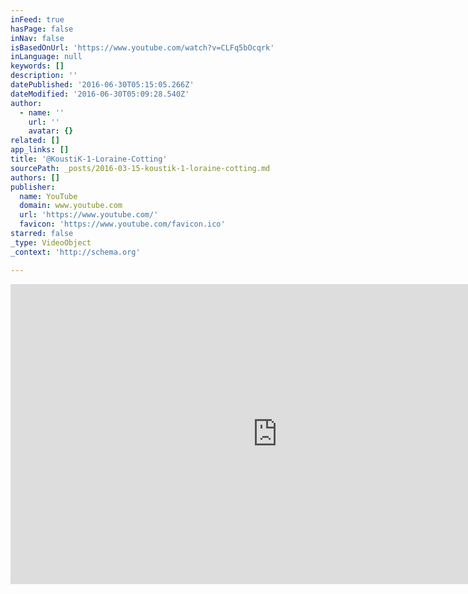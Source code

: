 ```yaml
---
inFeed: true
hasPage: false
inNav: false
isBasedOnUrl: 'https://www.youtube.com/watch?v=CLFq5bOcqrk'
inLanguage: null
keywords: []
description: ''
datePublished: '2016-06-30T05:15:05.266Z'
dateModified: '2016-06-30T05:09:28.540Z'
author:
  - name: ''
    url: ''
    avatar: {}
related: []
app_links: []
title: '@KoustiK-1-Loraine-Cotting'
sourcePath: _posts/2016-03-15-koustik-1-loraine-cotting.md
authors: []
publisher:
  name: YouTube
  domain: www.youtube.com
  url: 'https://www.youtube.com/'
  favicon: 'https://www.youtube.com/favicon.ico'
starred: false
_type: VideoObject
_context: 'http://schema.org'

---
```

<iframe src="https://cdn.embedly.com/widgets/media.html?src=https%3A%2F%2Fwww.youtube.com%2Fembed%2FCLFq5bOcqrk%3Ffeature%3Doembed&amp;url=https%3A%2F%2Fwww.youtube.com%2Fwatch%3Fv%3DCLFq5bOcqrk&amp;image=https%3A%2F%2Fi.ytimg.com%2Fvi%2FCLFq5bOcqrk%2Fhqdefault.jpg&amp;key=b7d04c9b404c499eba89ee7072e1c4f7&amp;type=text%2Fhtml&amp;schema=youtube" width="854" height="480" scrolling="no" frameborder="0" allowfullscreen="allowfullscreen" style=""></iframe>